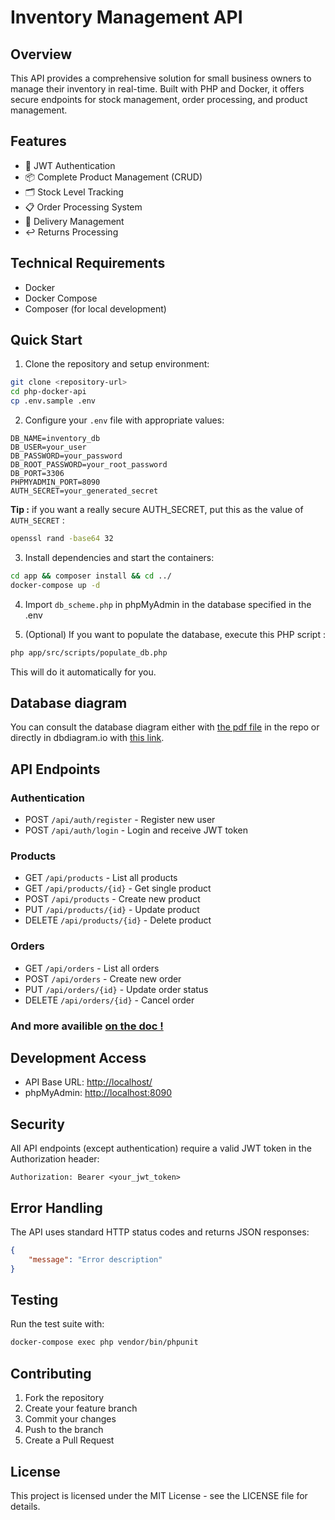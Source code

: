 # Inventory Management API

## Overview

This API provides a comprehensive solution for small business owners to manage their inventory in real-time. Built with PHP and Docker, it offers secure endpoints for stock management, order processing, and product management.

## Features

- 🔐 JWT Authentication
- 📦 Complete Product Management (CRUD)
- 🗂️ Stock Level Tracking
- 📋 Order Processing System
- 🚚 Delivery Management
- ↩️ Returns Processing

## Technical Requirements

- Docker
- Docker Compose
- Composer (for local development)

## Quick Start

1. Clone the repository and setup environment:
```sh
git clone <repository-url>
cd php-docker-api
cp .env.sample .env
```

2. Configure your `.env` file with appropriate values:
```properties
DB_NAME=inventory_db
DB_USER=your_user
DB_PASSWORD=your_password
DB_ROOT_PASSWORD=your_root_password
DB_PORT=3306
PHPMYADMIN_PORT=8090
AUTH_SECRET=your_generated_secret
```
**Tip :** if you want a really secure AUTH_SECRET, put this as the value of ``AUTH_SECRET`` :
```bash
openssl rand -base64 32
```

3. Install dependencies and start the containers:
```sh
cd app && composer install && cd ../
docker-compose up -d
```

4. Import ``db_scheme.php`` in phpMyAdmin in the database specified in the .env

5. (Optional) If you want to populate the database, execute this PHP script :
```sh
php app/src/scripts/populate_db.php
```
This will do it automatically for you.

## Database diagram

You can consult the database diagram either with [the pdf file](https://github.com/mtkuwav/manage-my-stocks/blob/main/database%20diagram.pdf) in the repo or directly in dbdiagram.io with [this link](https://dbdiagram.io/d/inventory-final-67ba1182263d6cf9a018de50).

## API Endpoints

### Authentication
- POST `/api/auth/register` - Register new user
- POST `/api/auth/login` - Login and receive JWT token

### Products
- GET `/api/products` - List all products
- GET `/api/products/{id}` - Get single product
- POST `/api/products` - Create new product
- PUT `/api/products/{id}` - Update product
- DELETE `/api/products/{id}` - Delete product

 ### Orders
- GET `/api/orders` - List all orders
- POST `/api/orders` - Create new order
- PUT `/api/orders/{id}` - Update order status
- DELETE `/api/orders/{id}` - Cancel order

### **And more availible [on the doc !](./DOCUMENTATION.md)**

## Development Access

- API Base URL: [http://localhost/](http://localhost/)
- phpMyAdmin: [http://localhost:8090](http://localhost:8090)
<!-- - API Documentation: [http://localhost/api/docs](http://localhost/api/docs) -->

## Security

All API endpoints (except authentication) require a valid JWT token in the Authorization header:
```
Authorization: Bearer <your_jwt_token>
```

## Error Handling

The API uses standard HTTP status codes and returns JSON responses:
```json
{
    "message": "Error description"
}
```

## Testing

Run the test suite with:
```sh
docker-compose exec php vendor/bin/phpunit
```

## Contributing

1. Fork the repository
2. Create your feature branch
3. Commit your changes
4. Push to the branch
5. Create a Pull Request

## License

This project is licensed under the MIT License - see the LICENSE file for details.
